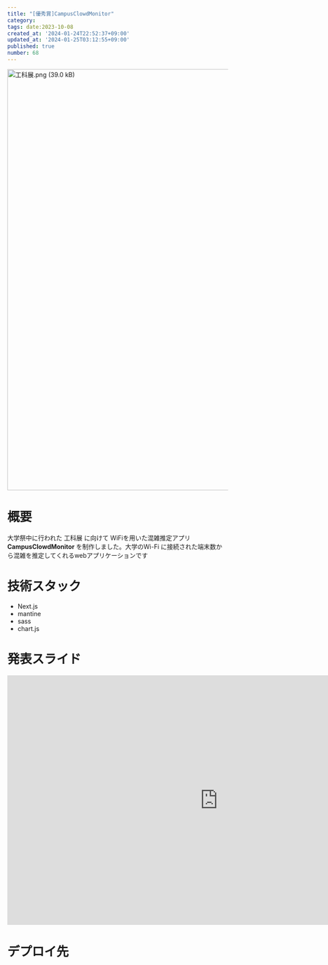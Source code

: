 ```yaml
---
title: "[優秀賞]CampusClowdMonitor"
category:
tags: date:2023-10-08
created_at: '2024-01-24T22:52:37+09:00'
updated_at: '2024-01-25T03:12:55+09:00'
published: true
number: 68
---
```


<img width="960" alt="工科展.png (39.0 kB)" src="/images/articles/68/b9e9f3f0-56c7-4ad2-b236-de9400ad1de7.png">


# 概要
大学祭中に行われた 工科展 に向けて WiFiを用いた混雑推定アプリ**CampusClowdMonitor** を制作しました。大学のWi-Fi に接続された端末数から混雑を推定してくれるwebアプリケーションです

# 技術スタック
- Next.js
- mantine
- sass
- chart.js

# 発表スライド

<iframe src="https://docs.google.com/presentation/d/e/2PACX-1vTWiPglUQcwyxrfy1JpxFiuUqbi-u2zV1TS5q3okM0PAUag97G56OjMeV3Mm2vlT3iQiZyOwPDh8OSv/embed?start=false&loop=false&delayms=3000" frameborder="0" width="960" height="569" allowfullscreen="true" mozallowfullscreen="true" webkitallowfullscreen="true"></iframe>

# デプロイ先


